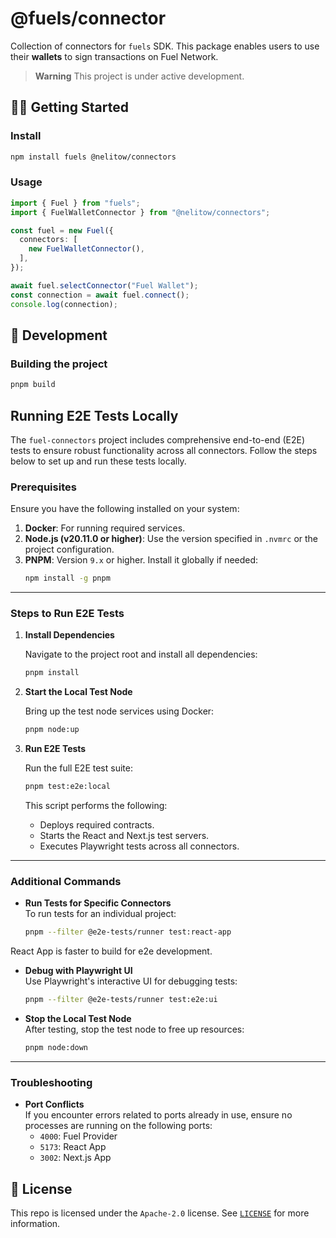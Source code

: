 # @fuels/connector

Collection of connectors for `fuels` SDK.
This package enables users to use their **wallets** to sign transactions on Fuel Network.

> **Warning**
> This project is under active development.

## 🧑‍💻 Getting Started

### Install

```sh
npm install fuels @nelitow/connectors
```

### Usage

```ts
import { Fuel } from "fuels";
import { FuelWalletConnector } from "@nelitow/connectors";

const fuel = new Fuel({
  connectors: [
    new FuelWalletConnector(),
  ],
});

await fuel.selectConnector("Fuel Wallet");
const connection = await fuel.connect();
console.log(connection);
```

## 🚧 Development

### Building the project

```sh
pnpm build
```

## Running E2E Tests Locally

The `fuel-connectors` project includes comprehensive end-to-end (E2E) tests to ensure robust functionality across all connectors. Follow the steps below to set up and run these tests locally.

### Prerequisites

Ensure you have the following installed on your system:

1. **Docker**: For running required services.
2. **Node.js (v20.11.0 or higher)**: Use the version specified in `.nvmrc` or the project configuration.
3. **PNPM**: Version `9.x` or higher. Install it globally if needed:
   ```bash
   npm install -g pnpm
   ```

---

### Steps to Run E2E Tests

1. **Install Dependencies**

   Navigate to the project root and install all dependencies:
   ```bash
   pnpm install
   ```

2. **Start the Local Test Node**

   Bring up the test node services using Docker:
   ```bash
   pnpm node:up
   ```

3. **Run E2E Tests**

   Run the full E2E test suite:
   ```bash
   pnpm test:e2e:local
   ```

   This script performs the following:
   - Deploys required contracts.
   - Starts the React and Next.js test servers.
   - Executes Playwright tests across all connectors.

---

### Additional Commands

- **Run Tests for Specific Connectors**  
  To run tests for an individual project:
  ```bash
  pnpm --filter @e2e-tests/runner test:react-app
  ```
React App is faster to build for e2e development.

- **Debug with Playwright UI**  
  Use Playwright's interactive UI for debugging tests:
  ```bash
  pnpm --filter @e2e-tests/runner test:e2e:ui
  ```

- **Stop the Local Test Node**  
  After testing, stop the test node to free up resources:
  ```bash
  pnpm node:down
  ```

---

### Troubleshooting

- **Port Conflicts**  
  If you encounter errors related to ports already in use, ensure no processes are running on the following ports:
  - `4000`: Fuel Provider
  - `5173`: React App
  - `3002`: Next.js App

## 📜 License

This repo is licensed under the `Apache-2.0` license. See [`LICENSE`](./LICENSE) for more information.
